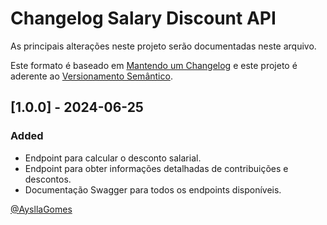 # Changelog Salary Discount API

As principais alterações neste projeto serão documentadas neste arquivo.

Este formato é baseado em [Mantendo um Changelog](http://keepachangelog.com/en/1.0.0/)
e este projeto é aderente ao [Versionamento Semântico](http://semver.org/spec/v2.0.0.html).

<!--
    Types of changes
    #### Added - for new features.
    #### Changed - for changes in existing functionality.
    #### Deprecated - for soon-to-be removed features.
    #### Removed - for now removed features.
    #### Fixed - for any bug fixes.
    #### Security - in case of vulnerabilities.
-->

## [1.0.0] - 2024-06-25
### Added
- Endpoint para calcular o desconto salarial. 
- Endpoint para obter informações detalhadas de contribuições e descontos. 
- Documentação Swagger para todos os endpoints disponíveis.

[@AysllaGomes](https://github.com/AysllaGomes)
